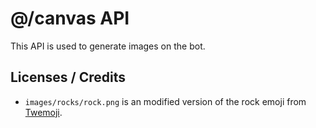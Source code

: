# @/canvas API

This API is used to generate images on the bot.

## Licenses / Credits

- `images/rocks/rock.png` is an modified version of the rock emoji from [Twemoji](https://github.com/twitter/twemoji).

